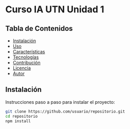 # Curso IA UTN Unidad 1



## Tabla de Contenidos

- [Instalación](#instalación)
- [Uso](#uso)
- [Características](#características)
- [Tecnologías](#tecnologías)
- [Contribución](#contribución)
- [Licencia](#licencia)
- [Autor](#autor)

## Instalación

Instrucciones paso a paso para instalar el proyecto:

```bash
git clone https://github.com/usuario/repositorio.git
cd repositorio
npm install
